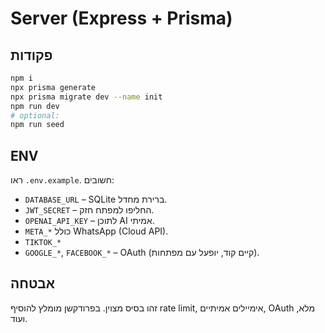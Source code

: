 # Server (Express + Prisma)

## פקודות
```bash
npm i
npx prisma generate
npx prisma migrate dev --name init
npm run dev
# optional:
npm run seed
```

## ENV
ראו `.env.example`. חשובים:
- `DATABASE_URL` – SQLite ברירת מחדל.
- `JWT_SECRET` – החליפו למפתח חזק.
- `OPENAI_API_KEY` – לתוכן AI אמיתי.
- `META_*` כולל WhatsApp (Cloud API).
- `TIKTOK_*`
- `GOOGLE_*`, `FACEBOOK_*` – OAuth (קיים קוד, יופעל עם מפתחות).

## אבטחה
זהו בסיס מצוין. בפרודקשן מומלץ להוסיף rate limit, אימיילים אמיתיים, OAuth מלא, ועוד.
